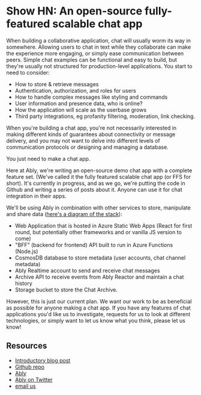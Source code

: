 # Show HN: An open-source fully-featured scalable chat app

When building a collaborative application, chat will usually worm its way in somewhere. Allowing users to chat in text while they collaborate can make the experience more engaging, or simply ease communication between peers.
Simple chat examples can be functional and easy to build, but they're usually not structured for production-level applications. You start to need to consider:

* How to store & retrieve messages
* Authentication, authorization, and roles for users
* How to handle complex messages like styling and commands
* User information and presence data, who is online?
* How the application will scale as the userbase grows
* Third party integrations, eg profanity filtering, moderation, link checking.

When you're building a chat app, you're not necessarily interested in making different kinds of guarantees about connectivity or message delivery, 
and you may not want to delve into different levels of communication protocols or designing and managing a database. 

You just need to make a chat app. 

Here at Ably, we're writing an open-source demo chat app with a complete feature set. (We've called it the fully featured scalable chat app (or FFS for short). It's currently in progress, and as we go, we're putting the code in Github and writing a series of posts about it. Anyone can use it for chat integration in their apps. 
 
We'll be using Ably in combination with other services to store, manipulate and share data ([here's a diagram of the stack](https://ik.imagekit.io/ably/ghost/prod/2021/11/fully-scalable-chat-app-architecture.png?tr=w-1520)):

* Web Application that is hosted in Azure Static Web Apps (React for first round, but potentially other frameworks and or vanilla JS version to come)
* "BFF" (backend for frontend) API built to run in Azure Functions (Node.js)
* CosmosDB database to store metadata (user accounts, chat channel metadata)
* Ably Realtime account to send and receive chat messages
* Archive API to receive events from Ably Reactor and maintain a chat history
* Storage bucket to store the Chat Archive.

However, this is just our current plan. We want our work to be as beneficial as possible for anyone making a chat app. If you have any features of chat applications you'd like us to investigate, requests for us to look at different technologies, or simply want to let us know what you think, please let us know!

## Resources

* [Introductory blog post](https://ably.com/blog/fully-featured-scalable-chat-app)
* [Github repo](https://github.com/ably-labs/fully-featured-scalable-chat-app)
* [Ably](https://www.ably.com)
* [Ably on Twitter](https://twitter.com/ablyrealtime)
* [email us](mailto:devrel@ably.com)
